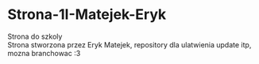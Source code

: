 # Strona-1I-Matejek-Eryk
Strona do szkoly <br>
Strona stworzona przez Eryk Matejek, repository dla ulatwienia update itp, mozna branchowac :3
